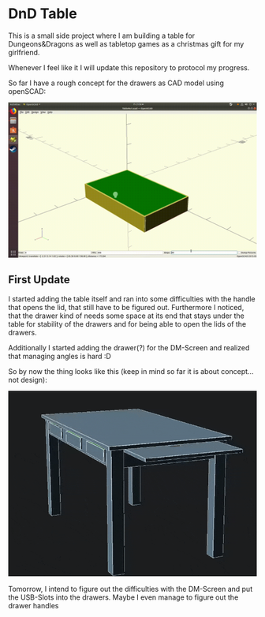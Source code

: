 # DnD Table

This is a small side project where I am building a table for Dungeons&Dragons as well as tabletop games as a christmas gift for my girlfriend.

Whenever I feel like it I will update this repository to protocol my progress.

So far I have a rough concept for the drawers as CAD model using openSCAD:

![](Drawers.gif)

## First Update

I started adding the table itself and ran into some difficulties with the handle that opens the lid, that still have to be figured out. 
Furthermore I noticed, that the drawer kind of needs some space at its end that stays under the table for stability of the drawers and for being able to open the lids of the drawers.

Additionally I started adding the drawer(?) for the DM-Screen and realized that managing angles is hard :D

So by now the thing looks like this (keep in mind so far it is about concept... not design):

![](TableV1.gif)

Tomorrow, I intend to figure out the difficulties with the DM-Screen and put the USB-Slots into the drawers. Maybe I even manage to figure out the drawer handles
